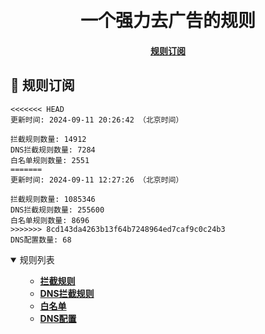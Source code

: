 <div align="center">
<h1 align="center"><br>一个强力去广告的规则</h1>

<h4>
  <a href="#a">规则订阅</a>
</h4>

</div>

<h2 id="a">🎯 规则订阅</h2>

```
<<<<<<< HEAD
更新时间: 2024-09-11 20:26:42 （北京时间）

拦截规则数量: 14912
DNS拦截规则数量: 7284
白名单规则数量: 2551
=======
更新时间: 2024-09-11 12:27:26 （北京时间）

拦截规则数量: 1085346
DNS拦截规则数量: 255600
白名单规则数量: 8696
>>>>>>> 8cd143da4263b13f64b7248964ed7caf9c0c24b3
DNS配置数量: 68
``` 
<details open>
<summary>规则列表</summary>
<ul>

- **[拦截规则](https://raw.githubusercontent.com/LINJIANPEI/LinlinDNS/main/rules.txt)**
- **[DNS拦截规则](https://raw.githubusercontent.com/LINJIANPEI/LinlinDNS/main/dns.txt)**
- **[白名单](https://raw.githubusercontent.com/LINJIANPEI/LinlinDNS/main/allow.txt)**
- **[DNS配置](https://raw.githubusercontent.com/LINJIANPEI/LinlinDNS/main/DnsConfiguration.txt)**
</ul>
</details>






